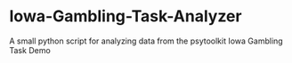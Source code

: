 # Iowa-Gambling-Task-Analyzer
A small python script for analyzing data from the psytoolkit Iowa Gambling Task Demo
